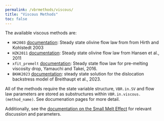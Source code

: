 ```yaml
---
permalink: /vbrmethods/viscous/
title: "Viscous Methods"
toc: false
---
```


The available viscous methods are:
* `HK2003` [documentation](/vbr/vbrmethods/visc/hk2003/): Steady state olivine flow law from from Hirth and Kohlstedt 2003
* `HZK2011` [documentation](/vbr/vbrmethods/visc/hzk2011/): Steady state olivine flow law from Hansen et al., 2011
* `xfit_premelt` [documentation](/vbr/vbrmethods/visc/xfitpremelt/): Steady state flow law for pre-melting viscosity drop, Yamauchi and Takei, 2016.
* `BKHK2023` [documentation](/vbr/vbrmethods/visc/bkhk2023/): steady state solution for the dislocation backstress model of Breithaupt et al., 2023.

All of the methods require the state variable structure, `VBR.in.SV` and flow law parameters are stored as substructures within `VBR.in.viscous.(method_name)`. See documenation pages for more detail.

Additionally, see the [documentation on the Small Melt Effect](/vbr/vbrmethods/visc/smallmelt/) for relevant discussion and parameters.

